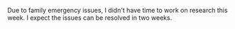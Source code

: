 Due to family emergency issues, I didn't have time to work on research this week. I expect the issues can be resolved in two weeks.